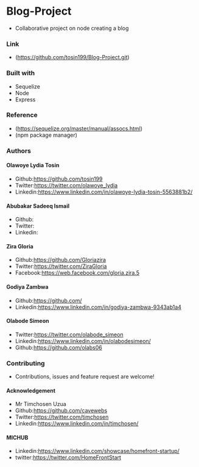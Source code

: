 # Blog-Project
* Collaborative project on node creating a blog

### Link
* (https://github.com/tosin199/Blog-Project.git)

### Built with
* Sequelize
* Node
* Express

### Reference
* (https://sequelize.org/master/manual/assocs.html)
* (npm package manager)

### Authors

#### Olawoye Lydia Tosin
* Github:https://github.com/tosin199
* Twitter:https://twitter.com/olawoye_lydia
* Linkedin:https://www.linkedin.com/in/olawoye-lydia-tosin-5563881b2/

#### Abubakar Sadeeq Ismail
* Github:
* Twitter:
* Linkedin:

#### Zira Gloria
* Github:https://github.com/Gloriazira
* Twitter:https://twitter.com/ZiraGloria
* Facebook:https://web.facebook.com/gloria.zira.5

#### Godiya Zambwa
* Github:https://github.com/
* Linkedin:https://www.linkedin.com/in/godiya-zambwa-9343ab1a4

#### Olabode Simeon
* Twitter:https://twitter.com/olabode_simeon
* Linkedin:https://www.linkedin.com/in/olabodesimeon/
* Github:https://github.com/olabs06

### Contributing
* Contributions, issues and feature request are welcome!

#### Acknowledgement
* Mr Timchosen Uzua
* Github:https://github.com/cavewebs
* Twitter:https://twitter.com/timchosen
* Linkedin:https://www.linkedin.com/in/timchosen/

#### MICHUB
* Linkedin:https://www.linkedin.com/showcase/homefront-startup/
* twitter:https://twitter.com/HomeFrontStart

 
